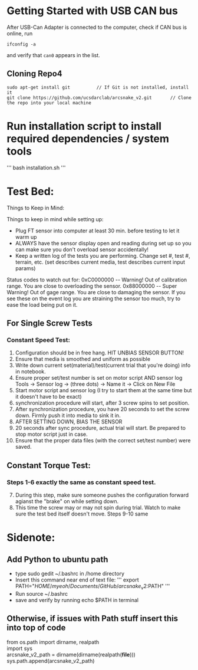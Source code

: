 # Getting Started with USB CAN bus
After USB-Can Adapter is connected to the computer, check if CAN bus is online, run

```
ifconfig -a
```

and verify that `can0` appears in the list.

## Cloning Repo4

```
sudo apt-get install git          // If Git is not installed, install it
git clone https://github.com/ucsdarclab/arcsnake_v2.git       // Clone the repo into your local machine
```

# Run installation script to install required dependencies / system tools

'''
bash installation.sh
'''

# Test Bed:
Things to Keep in Mind:

Things to keep in mind while setting up:
- Plug FT sensor into computer at least 30 min. before testing to let it warm up
- ALWAYS have the sensor display open and reading during set up so you can make sure you don't overload sensor accidentally!
- Keep a written log of the tests you are performing. Change set #, test #, terrain, etc.
  (set describes current media, test describes current input params)

Status codes to watch out for:
0xC0000000 -- Warning! Out of calibration range. You are close to overloading the sensor.
0x88000000 -- Super Warning! Out of gage range. You are close to damaging the sensor.
If you see these on the event log you are straining the sensor too much, try to ease the load being put on it.

## For Single Screw Tests
### Constant Speed Test:
1) Configuration should be in free hang. HIT UNBIAS SENSOR BUTTON!
2) Ensure that media is smoothed and uniform as possible
3) Write down current set(material)/test(current trial that you're doing) info in notebook. 
4) Ensure proper set/test number is set on motor script AND sensor log
  Tools -> Sensor log  -> (three dots) -> Name it -> Click on New File
5) Start motor script and sensor log (I try to start them at the same time but it doesn't have to be exact)
6) synchronization procedure will start, after 3 screw spins to set position.
7) After synchronization procedure, you have 20 seconds to set the screw down. Firmly push it into media to sink it in.
8) AFTER SETTING DOWN, BIAS THE SENSOR
9) 20 seconds after sync procedure, actual trial will start. Be prepared to stop motor script just in case.
10) Ensure that the proper data files (with the correct set/test number) were saved.


## Constant Torque Test:
### Steps 1-6 exactly the same as constant speed test.
7) During this step, make sure someone pushes the configuration forward agianst the "brake" on  while setting down.
8) This time the screw may or may not spin during trial. Watch to make sure the test bed itself doesn't move.
Steps 9-10 same

# Sidenote:
## Add Python to ubuntu path

- type sudo gedit ~/.bashrc in /home directory
- Insert this command near end of text file: 
  '''
    export PATH="$HOME/myeoh/Documents/GitHub/arcsnake_v2:$PATH"
  '''
- Run source ~/.bashrc
- save and verify by running echo $PATH in terminal 

## Otherwise, if issues with Path stuff insert this into top of code

from os.path import dirname, realpath  
import sys  
arcsnake_v2_path = dirname(dirname(realpath(__file__)))  
sys.path.append(arcsnake_v2_path)